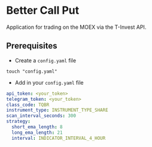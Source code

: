 # Better Call Put
Application for trading on the MOEX via the T-Invest API.
## Prerequisites
* Create a `config.yaml` file
```
touch "config.yaml"
```
* Add in your `config.yaml` file
```yaml
api_token: <your_token>
telegram_token: <your_token>
class_code: TQBR
instrument_type: INSTRUMENT_TYPE_SHARE
scan_interval_seconds: 300
strategy:
  short_ema_length: 8
  long_ema_length: 21
  interval: INDICATOR_INTERVAL_4_HOUR
```